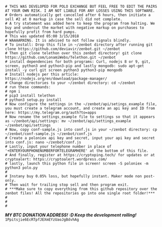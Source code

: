 	# THIS WAS DEVELOPED FOR POLO EXCHANGE BUT FEEL FREE TO EDIT THE PAIRS AT YOUR OWN RISK. I AM NOT LIABLE FOR ANY LOSSES USING THIS SOFTWARE.
	# Orders automatically get cancelled after 6 hours, then initiate a sell #2 at 0 markup in case the sell did not complete.
	# A try statement was added here to keep the program from halting. We buy and undercut the market with negative markup on purchases to hopefully profit from hard pumps.
	# This was updated 05:00 3/15/2018
	# WAAAARNING. It is advised to not follow signals blindly.
	# To install: Drop this file in ~/zenbot directory after running git clone https://github.com/deviavir/zenbot.git ~/zenbot
	# Then git clone telethon over this zenbot directory! git clone https://github.com/LonamiWebs/Telethon.git ~/zenbot
	# install dependencies for both programs: Curl, nodejs 8 or 9, git, screen, python3 and python3-pip and lastly mongodb: sudo apt-get install -y curl git screen python3 python3-pip mongodb
	# Install nodejs per this article: https://nodejs.org/en/download/package-manager/
	# Change directories to your ~/zenbot directory: cd ~/zenbot
	# run these commands:
	# npm i
	# pip3 install telethon
	# python3 setup.py install
	# Now configure the settings in the ~/zenbot/api/setings_example file, you must create a telegram account, and create an api key and ID from here: https://my.telegram.org/auth?to=apps
	# Now rename the settings_example file to settings so that it appears as ~/zenbot/api/settings: mv ~/zenbot/api/settings_example ~/zenbot/api/settings
	# Now, copy conf-sample.js into conf.js in your ~/zenbot directory: cp ~/zenbot/conf-sample.js ~/zenbot/conf.js
	# Create a poloniex api key and secret, input your api key and secret into conf.js: nano ~/zenbot/conf.js
	# Lastly, input your telephone number in place of '+ENTERYOURPHONENUMBERFORTELEGRAMHERE' at the bottom of this file.
	# And finally, register at https://cryptoping.tech/ for updates or at cryptoalert: https://cryptoalert.wordpress.com/
	# lastly, launch this python file in screen! screen -S poloniex -m python3 polo.py
	# 
	# Instany buy 0.05% loss, but hopefully instant. Maker mode non post-only.
	# Then wait for trailing stop sell and then program exit.
	# ***Make sure to copy everything from this github repository over the zenbot files! All the repositories go into one single root folder!***
	# 
	# 
	# 


***MY BTC DONATION ADDRESS! :D Keep the development rolling!***
```1Ppitsjie6EcRTpfJEXmEYzUaoJgBdvhAg```

